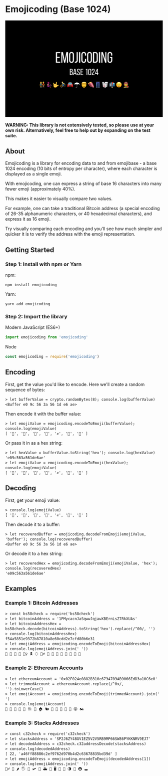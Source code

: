 # Emojicoding (Base 1024)

![Emojicoding: Base 1024](https://raw.githubusercontent.com/shea256/emojicoding/master/docs/emojicoding.png)

**WARNING: This library is not extensively tested, so please use at your own risk. Alternatively, feel free to help out by expanding on the test suite.**

## About

Emojicoding is a library for encoding data to and from emojibase - a base 1024 encoding (10 bits of entropy per character), where each character is displayed as a single emoji.

With emojicoding, one can express a string of base 16 characters into many fewer emoji (approximately 40%).

This makes it easier to visually compare two values.

For example, one can take a traditional Bitcoin address (a special encoding of 26-35 alphanumeric characters, or 40 hexadecimal characters), and express it as 16 emoji.

Try visually comparing each encoding and you'll see how much simpler and quicker it is to verify the address with the emoji representation.

## Getting Started

### Step 1: Install with npm or Yarn

npm:

```
npm install emojicoding
```

Yarn:

```
yarn add emojicoding
```

### Step 2: Import the library

Modern JavaScript (ES6+)

```js
import emojicoding from 'emojicoding'
```

Node

```js
const emojicoding = require('emojicoding')
```

## Encoding

First, get the value you'd like to encode. Here we'll create a random sequence of bytes:

```
> let bufferValue = crypto.randomBytes(8); console.log(bufferValue)
<Buffer e0 9c 56 3a 56 1d e6 ae>
```

Then encode it with the buffer value:

```
> let emojiValue = emojicoding.encodeToEmoji(bufferValue); console.log(emojiValue)
[ '🔨', '🌵', '🦖', '🍮', '✊', '🍷', '🧰' ]
```

Or pass it in as a hex string:

```
> let hexValue = bufferValue.toString('hex'); console.log(hexValue)
'e09c563a561de6ae'
> let emojiValue = emojicoding.encodeToEmoji(hexValue); console.log(emojiValue)
[ '🔨', '🌵', '🦖', '🍮', '✊', '🍷', '🧰' ]
```

## Decoding

First, get your emoji value:

```
> console.log(emojiValue)
[ '🔨', '🌵', '🦖', '🍮', '✊', '🍷', '🧰' ]
```

Then decode it to a buffer:

```
> let recoveredBuffer = emojicoding.decodeFromEmoji(emojiValue, 'buffer'); console.log(recoveredBuffer)
<Buffer e0 9c 56 3a 56 1d e6 ae>
```

Or decode it to a hex string:

```
> let recoveredHex = emojicoding.decodeFromEmoji(emojiValue, 'hex'); console.log(recoveredHex)
'e09c563a561de6ae'
```

## Examples

### Example 1: Bitcoin Addresses

```
> const bs58check = require('bs58check')
> let bitcoinAddress = '1PMycacnJaSqwwJqjawXBErnLsZ7RkXUAs'
> let bitcoinAddressHex = bs58check.decode(bitcoinAddress).toString('hex').replace(/^00/, '')
> console.log(bitcoinAddressHex)
f54a5851e9372b87810a8e60cdd2e7cfd80b6e31
> let emojiAddress = emojicoding.encodeToEmoji(bitcoinAddressHex)
> console.log(emojiAddress.join(' '))
📯 👨 🍓 🌝 🦸‍♀️ 🎗 🌕 🧖‍♂️ 🥪 🍏 🧯 🚖 🏫 🐛 🚐 🥩
```

### Example 2: Ethereum Accounts

```
> let ethereumAccount = '0x02F024e0882B310c6734703AB9066EdD3a10C6e0'
> let trimmedAccount = ethereumAccount.replace(/^0x/, '').toLowerCase()
> let emojiAccount = emojicoding.encodeToEmoji(trimmedAccount).join(' ')
> console.log(emojiAccount)
🙂 🚀 🧶 👋 👲 🏗 🌋 🏠 🐿 🚿 🍜 🍾 🧯 🦠 😡 🏍
```

### Example 3: Stacks Addresses

```
> const c32check = require('c32check')
> let stacksAddress = 'SP2J6ZY48GV1EZ5V2V5RB9MP66SW86PYKKNRV9EJ7'
> let decodedAddress = c32check.c32addressDecode(stacksAddress)
> console.log(decodedAddress)
[ 22, 'a46ff88886c2ef9762d970b4d2c63678835bd39d' ]
> let emojiAddress = emojicoding.encodeToEmoji(decodedAddress[1])
> console.log(emojiAddress.join(' '))
🤸‍♂️ 🚤 🌶 🖐 🚥 🛩 🌷 🚑 🐾 🖥 👮 🍔 🌗 🥵 🚇 🕳
```
